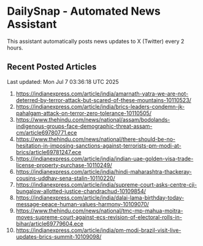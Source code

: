 # DailySnap - Automated News Assistant

This assistant automatically posts news updates to X (Twitter) every 2 hours.

## Recent Posted Articles

Last updated: Mon Jul  7 03:36:18 UTC 2025

1. https://indianexpress.com/article/india/amarnath-yatra-we-are-not-deterred-by-terror-attack-but-scared-of-these-mountains-10110523/
2. https://indianexpress.com/article/india/brics-leaders-condemn-jk-pahalgam-attack-on-terror-zero-tolerance-10110505/
3. https://www.thehindu.com/news/national/assam/bodolands-indigenous-groups-face-demographic-threat-assam-cm/article69780771.ece
4. https://www.thehindu.com/news/national/there-should-be-no-hesitation-in-imposing-sanctions-against-terrorists-pm-modi-at-brics/article69781247.ece
5. https://indianexpress.com/article/india/indian-uae-golden-visa-trade-license-property-purchase-10110249/
6. https://indianexpress.com/article/india/hindi-maharashtra-thackeray-cousins-uddhav-sena-stalin-10110220/
7. https://indianexpress.com/article/india/supreme-court-asks-centre-cji-bungalow-allotted-justice-chandrachud-10109854/
8. https://indianexpress.com/article/india/dalai-lama-birthday-today-message-peace-human-values-harmony-10109070/
9. https://www.thehindu.com/news/national/tmc-mp-mahua-moitra-moves-supreme-court-against-ecs-revision-of-electoral-rolls-in-bihar/article69779604.ece
10. https://indianexpress.com/article/india/pm-modi-brazil-visit-live-updates-brics-summit-10109098/
